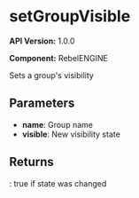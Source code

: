 # setGroupVisible

**API Version:** 1.0.0

**Component:** RebelENGINE

Sets a group's visibility

## Parameters

- **name**: Group name
- **visible**: New visibility state

## Returns

: true if state was changed

